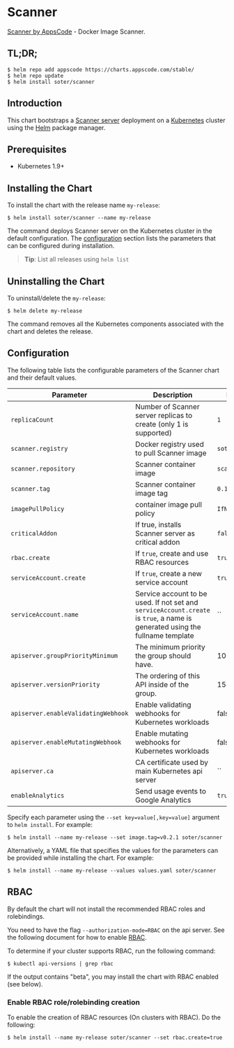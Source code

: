 # Scanner
[Scanner by AppsCode](https://github.com/soter/scanner) - Docker Image Scanner.

## TL;DR;

```console
$ helm repo add appscode https://charts.appscode.com/stable/
$ helm repo update
$ helm install soter/scanner
```

## Introduction

This chart bootstraps a [Scanner server](https://github.com/soter/scanner) deployment on a [Kubernetes](http://kubernetes.io) cluster using the [Helm](https://helm.sh) package manager.

## Prerequisites

- Kubernetes 1.9+

## Installing the Chart
To install the chart with the release name `my-release`:

```console
$ helm install soter/scanner --name my-release
```

The command deploys Scanner server on the Kubernetes cluster in the default configuration. The [configuration](#configuration) section lists the parameters that can be configured during installation.

> **Tip**: List all releases using `helm list`

## Uninstalling the Chart

To uninstall/delete the `my-release`:

```console
$ helm delete my-release
```

The command removes all the Kubernetes components associated with the chart and deletes the release.

## Configuration

The following table lists the configurable parameters of the Scanner chart and their default values.


| Parameter                           | Description                                                       | Default            |
| ----------------------------------- | ----------------------------------------------------------------- | ------------------ |
| `replicaCount`                      | Number of Scanner server replicas to create (only 1 is supported) | `1`                |
| `scanner.registry`                  | Docker registry used to pull Scanner image                        | `soter`            |
| `scanner.repository`                | Scanner container image                                           | `scanner`          |
| `scanner.tag`                       | Scanner container image tag                                       | `0.1.0`            |
| `imagePullPolicy`                   | container image pull policy                                       | `IfNotPresent`     |
| `criticalAddon`                     | If true, installs Scanner server as critical addon                | `false`            |
| `rbac.create`                       | If `true`, create and use RBAC resources                          | `true`             |
| `serviceAccount.create`             | If `true`, create a new service account                           | `true`             |
| `serviceAccount.name`               | Service account to be used. If not set and `serviceAccount.create` is `true`, a name is generated using the fullname template | `` |
| `apiserver.groupPriorityMinimum`    | The minimum priority the group should have.                       | 10000              |
| `apiserver.versionPriority`         | The ordering of this API inside of the group.                     | 15                 |
| `apiserver.enableValidatingWebhook` | Enable validating webhooks for Kubernetes workloads               | false              |
| `apiserver.enableMutatingWebhook`   | Enable mutating webhooks for Kubernetes workloads                 | false              |
| `apiserver.ca`                      | CA certificate used by main Kubernetes api server                 | ``                 |
| `enableAnalytics`                   | Send usage events to Google Analytics                             | `true`             |


Specify each parameter using the `--set key=value[,key=value]` argument to `helm install`. For example:

```console
$ helm install --name my-release --set image.tag=v0.2.1 soter/scanner
```

Alternatively, a YAML file that specifies the values for the parameters can be provided while
installing the chart. For example:

```console
$ helm install --name my-release --values values.yaml soter/scanner
```

## RBAC
By default the chart will not install the recommended RBAC roles and rolebindings.

You need to have the flag `--authorization-mode=RBAC` on the api server. See the following document for how to enable [RBAC](https://kubernetes.io/docs/admin/authorization/rbac/).

To determine if your cluster supports RBAC, run the following command:

```console
$ kubectl api-versions | grep rbac
```

If the output contains "beta", you may install the chart with RBAC enabled (see below).

### Enable RBAC role/rolebinding creation

To enable the creation of RBAC resources (On clusters with RBAC). Do the following:

```console
$ helm install --name my-release soter/scanner --set rbac.create=true
```
